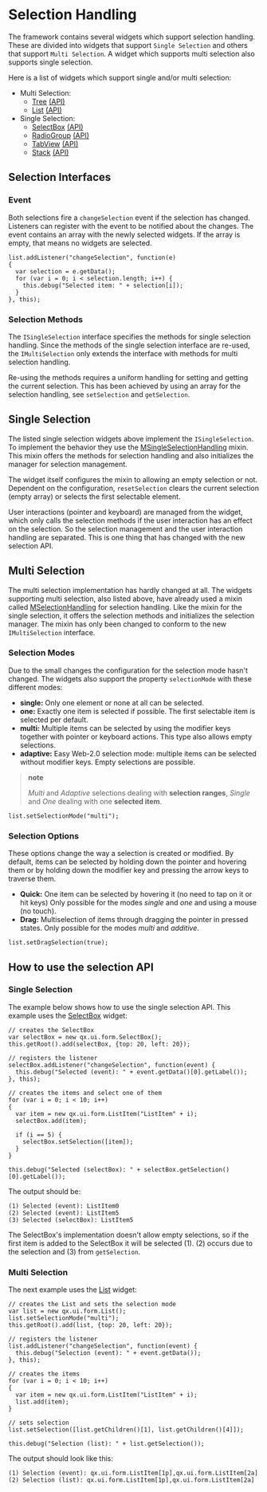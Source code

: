 Selection Handling
==================

The framework contains several widgets which support selection handling. These are divided into widgets that support `Single Selection` and others that support `Multi Selection`. A widget which supports multi selection also supports single selection.

Here is a list of widgets which support single and/or multi selection:

-   Multi Selection:
    -   [Tree](../../apps/demobrowser/#widget~Tree.html) [(API)](../../apps/apiviewer/#qx.ui.tree.Tree)
    -   [List](../../apps/demobrowser/#widget~List.html) [(API)](../../apps/apiviewer/#qx.ui.form.List)
-   Single Selection:
    -   [SelectBox](../../apps/demobrowser/#widget~SelectBox.html) [(API)](../../apps/apiviewer/#qx.ui.form.SelectBox)
    -   [RadioGroup](../../apps/demobrowser/#widget~RadioButton.html) [(API)](../../apps/apiviewer/#qx.ui.form.RadioGroup)
    -   [TabView](../../apps/demobrowser/#widget~TabView.html) [(API)](../../apps/apiviewer/#qx.ui.tabview.TabView)
    -   [Stack](../../apps/demobrowser/#widget~StackContainer.html) [(API)](../../apps/apiviewer/#qx.ui.container.Stack)

Selection Interfaces
--------------------

### Event

Both selections fire a `changeSelection` event if the selection has changed. Listeners can register with the event to be notified about the changes. The event contains an array with the newly selected widgets. If the array is empty, that means no widgets are selected.

    list.addListener("changeSelection", function(e)
    {
      var selection = e.getData();
      for (var i = 0; i < selection.length; i++) {
        this.debug("Selected item: " + selection[i]);
      }
    }, this);

### Selection Methods

The `ISingleSelection` interface specifies the methods for single selection handling. Since the methods of the single selection interface are re-used, the `IMultiSelection` only extends the interface with methods for multi selection handling.

Re-using the methods requires a uniform handling for setting and getting the current selection. This has been achieved by using an array for the selection handling, see `setSelection` and `getSelection`.

Single Selection
----------------

The listed single selection widgets above implement the `ISingleSelection`. To implement the behavior they use the [MSingleSelectionHandling](../../apps/apiviewer/#qx.ui.core.MSingleSelectionHandling) mixin. This mixin offers the methods for selection handling and also initializes the manager for selection management.

The widget itself configures the mixin to allowing an empty selection or not. Dependent on the configuration, `resetSelection` clears the current selection (empty array) or selects the first selectable element.

User interactions (pointer and keyboard) are managed from the widget, which only calls the selection methods if the user interaction has an effect on the selection. So the selection management and the user interaction handling are separated. This is one thing that has changed with the new selection API.

Multi Selection
---------------

The multi selection implementation has hardly changed at all. The widgets supporting multi selection, also listed above, have already used a mixin called [MSelectionHandling](../../apps/apiviewer/#qx.ui.core.MSelectionHandling) for selection handling. Like the mixin for the single selection, it offers the selection methods and initializes the selection manager. The mixin has only been changed to conform to the new `IMultiSelection` interface.

### Selection Modes

Due to the small changes the configuration for the selection mode hasn't changed. The widgets also support the property `selectionMode` with these different modes:

-   **single:** Only one element or none at all can be selected.
-   **one:** Exactly one item is selected if possible. The first selectable item is selected per default.
-   **multi:** Multiple items can be selected by using the modifier keys together with pointer or keyboard actions. This type also allows empty selections.
-   **adaptive:** Easy Web-2.0 selection mode: multiple items can be selected without modifier keys. Empty selections are possible.

> **note**
>
> *Multi* and *Adaptive* selections dealing with **selection ranges**, *Single* and *One* dealing with one **selected item**.

    list.setSelectionMode("multi");

### Selection Options

These options change the way a selection is created or modified. By default, items can be selected by holding down the pointer and hovering them or by holding down the modifier key and pressing the arrow keys to traverse them.

-   **Quick:** One item can be selected by hovering it (no need to tap on it or hit keys) Only possible for the modes *single* and *one* and using a mouse (no touch).
-   **Drag:** Multiselection of items through dragging the pointer in pressed states. Only possible for the modes *multi* and *additive*.

<!-- -->

    list.setDragSelection(true);

How to use the selection API
----------------------------

### Single Selection

The example below shows how to use the single selection API. This example uses the [SelectBox](../../apps/apiviewer/#qx.ui.form.SelectBox) widget:

    // creates the SelectBox
    var selectBox = new qx.ui.form.SelectBox();
    this.getRoot().add(selectBox, {top: 20, left: 20});

    // registers the listener
    selectBox.addListener("changeSelection", function(event) {
      this.debug("Selected (event): " + event.getData()[0].getLabel());
    }, this);

    // creates the items and select one of them
    for (var i = 0; i < 10; i++)
    {
      var item = new qx.ui.form.ListItem("ListItem" + i);
      selectBox.add(item);

      if (i == 5) {
        selectBox.setSelection([item]);
      }
    }

    this.debug("Selected (selectBox): " + selectBox.getSelection()[0].getLabel());

The output should be:

    (1) Selected (event): ListItem0
    (2) Selected (event): ListItem5
    (3) Selected (selectBox): ListItem5

The SelectBox's implementation doesn't allow empty selections, so if the first item is added to the SelectBox it will be selected (1). (2) occurs due to the selection and (3) from `getSelection`.

### Multi Selection

The next example uses the [List](../../apps/apiviewer/#qx.ui.form.List) widget:

    // creates the List and sets the selection mode
    var list = new qx.ui.form.List();
    list.setSelectionMode("multi");
    this.getRoot().add(list, {top: 20, left: 20});

    // registers the listener
    list.addListener("changeSelection", function(event) {
      this.debug("Selection (event): " + event.getData());
    }, this);

    // creates the items
    for (var i = 0; i < 10; i++)
    {
      var item = new qx.ui.form.ListItem("ListItem" + i);
      list.add(item);
    }

    // sets selection
    list.setSelection([list.getChildren()[1], list.getChildren()[4]]);

    this.debug("Selection (list): " + list.getSelection());

The output should look like this:

    (1) Selection (event): qx.ui.form.ListItem[1p],qx.ui.form.ListItem[2a]
    (2) Selection (list): qx.ui.form.ListItem[1p],qx.ui.form.ListItem[2a]
